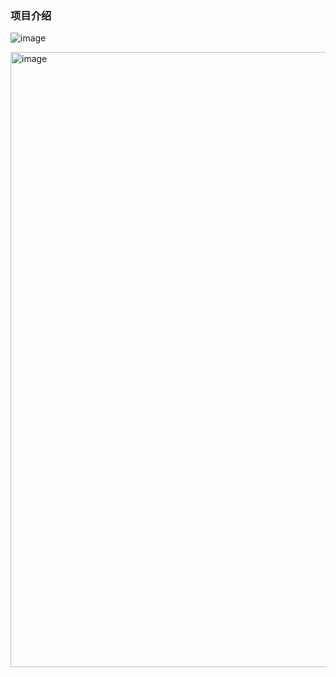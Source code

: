 ### 项目介绍
![image](https://github.com/user-attachments/assets/6ab30388-d658-4c0e-8a09-3ea5faedd045)

<img width="1647" height="984" alt="image" src="https://github.com/user-attachments/assets/4a6266a0-fdaa-4cdb-8f0e-120201e68edf" />

